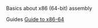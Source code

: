 Basics about x86 (64-bit) assembly

Guides [Guide to x86-64](https://web.stanford.edu/class/cs107/guide/x86-64.html)